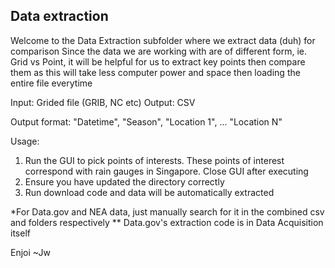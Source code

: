 ## Data extraction
Welcome to the Data Extraction subfolder where we extract data (duh) for comparison
Since the data we are working with are of different form, ie. Grid vs Point, it will be helpful for us to extract key points then compare them as this will take
less computer power and space then loading the entire file everytime

Input: Grided file (GRIB, NC etc)
Output: CSV

Output format: "Datetime", "Season", "Location 1", ... "Location N"

Usage:
1) Run the GUI to pick points of interests. These points of interest correspond with rain gauges in Singapore. Close GUI after executing
2) Ensure you have updated the directory correctly
3) Run download code and data will be automatically extracted

*For Data.gov and NEA data, just manually search for it in the combined csv and folders respectively
** Data.gov's extraction code is in Data Acquisition itself

Enjoi
~Jw
